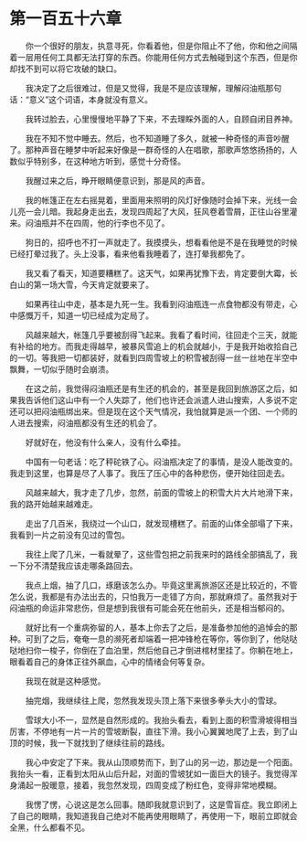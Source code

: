 # 第一百五十六章


　　你一个很好的朋友，执意寻死，你看着他，但是你阻止不了他，你和他之间隔着一层用任何工具都无法打穿的东西。你能用任何方式去触碰到这个东西，但是你却找不到可以将它攻破的缺口。

　　我决定了之后很难过，但是又觉得，我是不是应该理解，理解闷油瓶那句话：“意义”这个词语，本身就没有意义。

　　我转过脸去，心里慢慢地平静了下来，不去理睬外面的人，自顾自闭目养神。

　　我在不知不觉中睡去。然后，也不知道睡了多久，就被一种奇怪的声音吵醒了。那种声音在睡梦中听起来好像是一群奇怪的人在唱歌，那歌声悠悠扬扬的，人数似乎特别多，在这种地方听到，感觉十分奇怪。

　　我醒过来之后，睁开眼睛便意识到，那是风的声音。

　　我的帐篷正在左右摇晃着，里面用来照明的风灯好像随时会掉下来，光线一会儿亮一会儿暗。我起身走出去，发现四周起了大风，狂风卷着雪屑，正往山谷里灌来。闷油瓶并不在四周，他的行李也不见了。

　　狗日的，招呼也不打一声就走了。我摸摸头，想看看他是不是在我睡觉的时候已经打晕过我了。头上没事，看来他看我睡着了，连打晕我都免了。

　　我又看了看天，知道要糟糕了。这天气，如果再犹豫下去，肯定要倒大霉，长白山的第一场大雪，今天肯定就要来了。

　　如果再往山中走，基本是九死一生。我看到闷油瓶连一点食物都没有带走，心中感慨万千，知道一切已经成为定局了。

　　风越来越大，帐篷几乎要被刮得飞起来。我看了看时间，往回走个三天，就能有补给的地方。而我走得越早，被暴风雪追上的机会就越小，于是我开始收拾自己的一切。等我把一切都装好，就看到四周雪坡上的积雪被刮得一丝一丝地在半空中飘舞，一切似乎随时会崩溃。

　　在这之前，我觉得闷油瓶还是有生还的机会的，甚至是我回到旅游区之后，如果我告诉他们这山中有一个人失踪了，他们也许还会派遣人进山搜索，人多说不定还可以把闷油瓶绑出来。但是现在这个天气情况，我怕就算是派一个团、一个师的人进去搜索，闷油瓶都没有生还的机会了。

　　好就好在，他没有什么亲人，没有什么牵挂。

　　中国有一句老话：吃了秤砣铁了心。闷油瓶决定了的事情，是没人能改变的。我走到这里，也算是尽了人事了。我压了压心中的各种悲伤，便开始往回走去。

　　风越来越大，我才走了几步，忽然，前面的雪坡上的积雪大片大片地滑下来，我的路开始越来越难走。

　　走出了几百米，我绕过一个山口，就发现槽糕了。前面的山体全部塌了下来，我看到一片之前没有见过的雪包。

　　我往上爬了几米，一看就晕了，这些雪包把之前我来时的路线全部搞乱了，我一下分不清楚我应该走哪条路回去。

　　我点上烟，抽了几口，琢磨该怎么办。毕竟这里离旅游区还是比较近的，不管怎么说，我都是有办法出去的，只怕我万一走错了方向，那就麻烦了。虽然我对于闷油瓶的命运非常悲伤，但是想到我很有可能会死在他前头，还是相当郁闷的。

　　就好比有一个重病弥留的人，基本上你去了之后，是准备参加他的追悼会的那种。可到了之后，奄奄一息的濒死者却端着一把冲锋枪在等你，等你到了，他哒哒哒地扫你一梭子，你倒在了血泊里，然后他自己才倒进棺材里挂了。你躺在地上，眼看着自己的身体正往外飙血，心中的情绪会何等复杂。

　　我现在就是这种感觉。

　　抽完烟，我继续往上爬，忽然我发现头顶上落下来很多拳头大小的雪球。

　　雪球大小不一，显然是自然形成的。我抬头看去，看到上面的积雪滑坡得相当厉害，不停地有一片一片的雪坡断裂，直往下滑。我小心翼翼地爬了上去，到了山顶的时候，我一下就找到了继续往前的路线。

　　我心中安定了下来。我从山顶顺势而下，到了山的另一边，那边是一个阳面。我抬头一看，正看到太阳从山后升起，对面的雪坡犹如一面巨大的镜子。我觉得浑身涌起一股暖意，接着，我忽然发现，四周变成了粉红色，变得非常地模糊。

　　我愣了愣，心说这是怎么回事。随即我就意识到了，这是雪盲症。我立即闭上了自己的眼睛，我知道我自己绝对不能再使用眼睛了，再使用一下，眼前立即就会全黑，什么都看不见。


